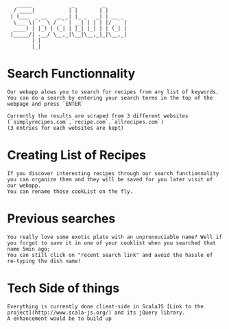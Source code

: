 ```
   _____             _         _       
  / ____|           | |       | |      
 | (___  _ __   __ _| |_ _   _| | __ _ 
  \___ \| '_ \ / _` | __| | | | |/ _` |
  ____) | |_) | (_| | |_| |_| | | (_| |
 |_____/| .__/ \__,_|\__|\__,_|_|\__,_|
        | |                            
        |_|                            
```

# Search Functionnality

    Our webapp alows you to search for recipes from any list of keywords.
    You can do a search by entering your search terms in the top of the webpage and press `ENTER`

    Currently the results are scraped from 3 different websites (`simplyrecipes.com`,`recipe.com`,`allrecipes.com`)
    (3 entries for each websites are kept)

# Creating List of Recipes
    
    If you discover interesting recipes through our search functionnality you can organize them and they will be saved for you later visit of our webapp.
    You can rename those cookList on the fly.


# Previous searches
    You really love some exotic plate with an unpronouciable name? Well if you forgot to save it in one of your cooklist when you searched that name 5min ago;
    You can still click on "recent search link" and avoid the hassle of re-typing the dish name!

# Tech Side of things
    Everything is currently done client-side in ScalaJS [Link to the project](http://www.scala-js.org/) and its jQuery library.
    A enhancement would be to build up
